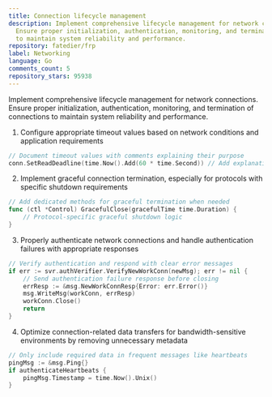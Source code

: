```yaml
---
title: Connection lifecycle management
description: Implement comprehensive lifecycle management for network connections.
  Ensure proper initialization, authentication, monitoring, and termination of connections
  to maintain system reliability and performance.
repository: fatedier/frp
label: Networking
language: Go
comments_count: 5
repository_stars: 95938
---
```


Implement comprehensive lifecycle management for network connections. Ensure proper initialization, authentication, monitoring, and termination of connections to maintain system reliability and performance.

1. Configure appropriate timeout values based on network conditions and application requirements
```go
// Document timeout values with comments explaining their purpose
conn.SetReadDeadline(time.Now().Add(60 * time.Second)) // Add explanation for timeout to aid maintainability
```

2. Implement graceful connection termination, especially for protocols with specific shutdown requirements
```go
// Add dedicated methods for graceful termination when needed
func (ctl *Control) GracefulClose(gracefulTime time.Duration) {
    // Protocol-specific graceful shutdown logic
}
```

3. Properly authenticate network connections and handle authentication failures with appropriate responses
```go
// Verify authentication and respond with clear error messages
if err := svr.authVerifier.VerifyNewWorkConn(newMsg); err != nil {
    // Send authentication failure response before closing
    errResp := &msg.NewWorkConnResp{Error: err.Error()}
    msg.WriteMsg(workConn, errResp)
    workConn.Close()
    return
}
```

4. Optimize connection-related data transfers for bandwidth-sensitive environments by removing unnecessary metadata
```go
// Only include required data in frequent messages like heartbeats
pingMsg := &msg.Ping{}
if authenticateHeartbeats {
    pingMsg.Timestamp = time.Now().Unix()
}
```